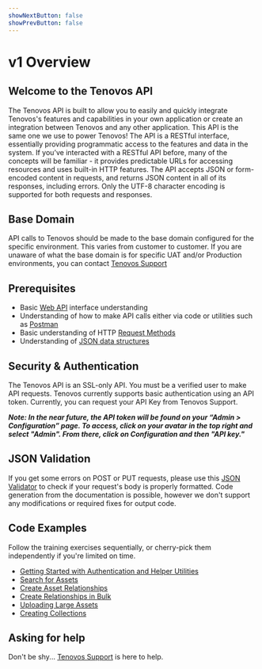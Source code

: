 ```yaml
---
showNextButton: false
showPrevButton: false
---
```


# v1 Overview

## Welcome to the Tenovos API

The Tenovos API is built to allow you to easily and quickly integrate Tenovos's features and capabilities in your own application or create an integration between Tenovos and any other application. This API is the same one we use to power Tenovos! The API is a RESTful interface, essentially providing programmatic access to the features and data in the system. If you’ve interacted with a RESTful API before, many of the concepts will be familiar - it provides predictable URLs for accessing resources and uses built-in HTTP features. The API accepts JSON or form-encoded content in requests, and returns JSON content in all of its responses, including errors. Only the UTF-8 character encoding is supported for both requests and responses.

## Base Domain

API calls to Tenovos should be made to the base domain configured for the specific environment.  This varies from customer to customer.  If you are unaware of what the base domain is for specific UAT and/or Production environments, you can contact [Tenovos Support](https://tenovoshelp.zendesk.com)


## Prerequisites
- Basic [Web API](https://www.w3schools.com/js/js_api_intro.asp) interface understanding
- Understanding of how to make API calls either via code or utilities such as [Postman](https://www.postman.com/)
- Basic understanding of HTTP [Request Methods](https://www.w3schools.com/tags/ref_httpmethods.asp)
- Understanding of [JSON data structures](https://www.w3schools.com/js/js_json_intro.asp)

## Security & Authentication

The Tenovos API is an SSL-only API. You must be a verified user to make API requests. Tenovos currently supports basic authentication using an API token. Currently, you can request your API Key from Tenovos Support.

***Note: In the near future, the API token will be found on your “Admin > Configuration” page. To access, click on your avatar in the top right and select "Admin". From there, click on Configuration and then "API key."***

## JSON Validation

If you get some errors on POST or PUT requests, please use this [JSON Validator](https://jsonformatter.curiousconcept.com/) to check if your request's body is properly formatted.  Code generation from the documentation is possible, however we don't support any modifications or required fixes for output code.

## Code Examples

Follow the training exercises sequentially, or cherry-pick them independently if you're limited on time.

- [Getting Started with Authentication and Helper Utilities](../training/authenticating.md)
- [Search for Assets](../training/search.md)
- [Create Asset Relationships](../training/relationships.md)
- [Create Relationships in Bulk](../training/bulk-relationships.md)
- [Uploading Large Assets](../training/large-upload.md)
- [Creating Collections](../training/collections.md)

## Asking for help

Don't be shy... [Tenovos Support](https://tenovoshelp.zendesk.com) is here to help.